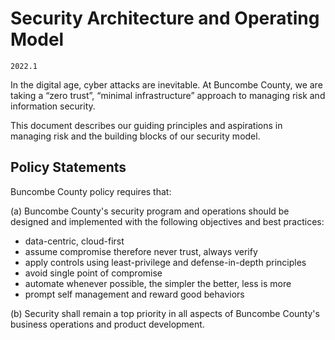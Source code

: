 # Security Architecture and Operating Model

`2022.1`

In the digital age, cyber attacks are inevitable. At Buncombe County, we are taking a
“zero trust”, “minimal infrastructure” approach to managing risk and information
security.

This document describes our guiding principles and aspirations in managing risk
and the building blocks of our security model.

## Policy Statements

Buncombe County policy requires that:

(a) Buncombe County's security program and operations should be designed and
implemented with the following objectives and best practices:

* data-centric, cloud-first
* assume compromise therefore never trust, always verify
* apply controls using least-privilege and defense-in-depth principles
* avoid single point of compromise
* automate whenever possible, the simpler the better, less is more
* prompt self management and reward good behaviors

(b) Security shall remain a top priority in all aspects of Buncombe County's business
operations and product development.